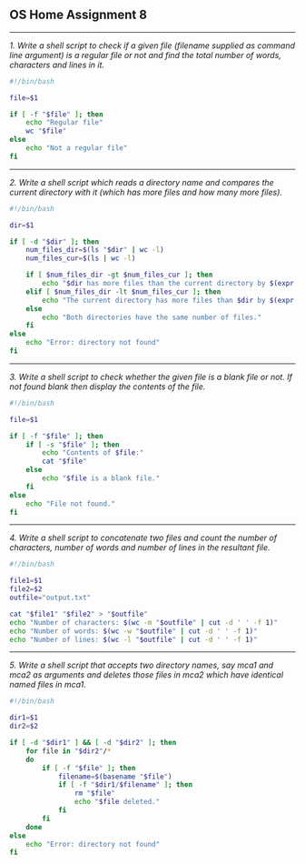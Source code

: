 ## OS Home Assignment 8

---

_1. Write a shell script to check if a given file (filename supplied as command line argument) is a regular file or not and find the total number of words, characters and lines in it._

```bash
#!/bin/bash

file=$1

if [ -f "$file" ]; then
    echo "Regular file"
    wc "$file"
else
    echo "Not a regular file"
fi

```

---

_2. Write a shell script which reads a directory name and compares the current directory with it (which has more files and how many more files)._

```bash
#!/bin/bash

dir=$1

if [ -d "$dir" ]; then
    num_files_dir=$(ls "$dir" | wc -l)
    num_files_cur=$(ls | wc -l)

    if [ $num_files_dir -gt $num_files_cur ]; then
        echo "$dir has more files than the current directory by $(expr $num_files_dir - $num_files_cur) files."
    elif [ $num_files_dir -lt $num_files_cur ]; then
        echo "The current directory has more files than $dir by $(expr $num_files_cur - $num_files_dir) files."
    else
        echo "Both directories have the same number of files."
    fi
else
    echo "Error: directory not found"
fi

```

---

_3. Write a shell script to check whether the given file is a blank file or not. If not found blank then display the contents of the file._

```bash
#!/bin/bash

file=$1

if [ -f "$file" ]; then
    if [ -s "$file" ]; then
        echo "Contents of $file:"
        cat "$file"
    else
        echo "$file is a blank file."
    fi
else
    echo "File not found."
fi

```

---

_4. Write a shell script to concatenate two files and count the number of characters, number of words and number of lines in the resultant file._

```bash
#!/bin/bash

file1=$1
file2=$2
outfile="output.txt"

cat "$file1" "$file2" > "$outfile"
echo "Number of characters: $(wc -m "$outfile" | cut -d ' ' -f 1)"
echo "Number of words: $(wc -w "$outfile" | cut -d ' ' -f 1)"
echo "Number of lines: $(wc -l "$outfile" | cut -d ' ' -f 1)"

```

---

_5. Write a shell script that accepts two directory names, say mca1 and mca2 as arguments and deletes those files in mca2 which have identical named files in mca1._

```bash
#!/bin/bash

dir1=$1
dir2=$2

if [ -d "$dir1" ] && [ -d "$dir2" ]; then
    for file in "$dir2"/*
    do
        if [ -f "$file" ]; then
            filename=$(basename "$file")
            if [ -f "$dir1/$filename" ]; then
                rm "$file"
                echo "$file deleted."
            fi
        fi
    done
else
    echo "Error: directory not found"
fi

```
